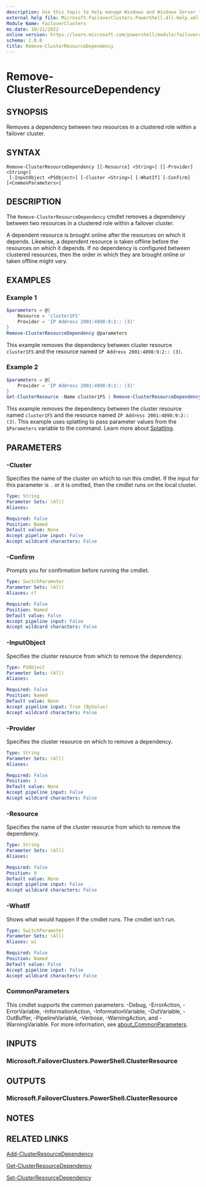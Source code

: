 ```yaml
---
description: Use this topic to help manage Windows and Windows Server technologies with Windows PowerShell.
external help file: Microsoft.FailoverClusters.PowerShell.dll-Help.xml
Module Name: FailoverClusters
ms.date: 10/21/2022
online version: https://learn.microsoft.com/powershell/module/failoverclusters/remove-clusterresourcedependency?view=windowsserver2022-ps&wt.mc_id=ps-gethelp
schema: 2.0.0
title: Remove-ClusterResourceDependency
---
```


# Remove-ClusterResourceDependency

## SYNOPSIS
Removes a dependency between two resources in a clustered role within a failover cluster.

## SYNTAX

```
Remove-ClusterResourceDependency [[-Resource] <String>] [[-Provider] <String>]
 [-InputObject <PSObject>] [-Cluster <String>] [-WhatIf] [-Confirm] [<CommonParameters>]
```

## DESCRIPTION

The `Remove-ClusterResourceDependency` cmdlet removes a dependency between two resources in a
clustered role within a failover cluster.

A dependent resource is brought online after the resources on which it depends. Likewise, a
dependent resource is taken offline before the resources on which it depends. If no dependency is
configured between clustered resources, then the order in which they are brought online or taken
offline might vary.

## EXAMPLES

### Example 1

```powershell
$parameters = @{
    Resource = 'cluster1FS'
    Provider = 'IP Address 2001:4898:9:2:: (3)'
}
Remove-ClusterResourceDependency @parameters
```

This example removes the dependency between cluster resource `cluster1FS` and the resource named
`IP Address 2001:4898:9:2:: (3)`.

### Example 2

```powershell
$parameters = @{
    Provider = 'IP Address 2001:4898:9:2:: (3)'
}
Get-ClusterResource -Name cluster1FS | Remove-ClusterResourceDependency @parameters
```

This example removes the dependency between the cluster resource named `cluster1FS` and the resource
named `IP Address 2001:4898:9:2:: (3)`. This example uses splatting to pass parameter values from
the `$Parameters` variable to the command. Learn more about
[Splatting](/powershell/module/microsoft.powershell.core/about/about_splatting).

## PARAMETERS

### -Cluster

Specifies the name of the cluster on which to run this cmdlet. If the input for this parameter is
`.` or it is omitted, then the cmdlet runs on the local cluster.

```yaml
Type: String
Parameter Sets: (All)
Aliases: 

Required: False
Position: Named
Default value: None
Accept pipeline input: False
Accept wildcard characters: False
```

### -Confirm

Prompts you for confirmation before running the cmdlet.

```yaml
Type: SwitchParameter
Parameter Sets: (All)
Aliases: cf

Required: False
Position: Named
Default value: False
Accept pipeline input: False
Accept wildcard characters: False
```

### -InputObject

Specifies the cluster resource from which to remove the dependency.

```yaml
Type: PSObject
Parameter Sets: (All)
Aliases: 

Required: False
Position: Named
Default value: None
Accept pipeline input: True (ByValue)
Accept wildcard characters: False
```

### -Provider

Specifies the cluster resource on which to remove a dependency.

```yaml
Type: String
Parameter Sets: (All)
Aliases: 

Required: False
Position: 1
Default value: None
Accept pipeline input: False
Accept wildcard characters: False
```

### -Resource

Specifies the name of the cluster resource from which to remove the dependency.

```yaml
Type: String
Parameter Sets: (All)
Aliases: 

Required: False
Position: 0
Default value: None
Accept pipeline input: False
Accept wildcard characters: False
```

### -WhatIf

Shows what would happen if the cmdlet runs. The cmdlet isn't run.

```yaml
Type: SwitchParameter
Parameter Sets: (All)
Aliases: wi

Required: False
Position: Named
Default value: False
Accept pipeline input: False
Accept wildcard characters: False
```

### CommonParameters

This cmdlet supports the common parameters: -Debug, -ErrorAction, -ErrorVariable,
-InformationAction, -InformationVariable, -OutVariable, -OutBuffer, -PipelineVariable, -Verbose,
-WarningAction, and -WarningVariable. For more information, see
[about_CommonParameters](https://go.microsoft.com/fwlink/?LinkID=113216).

## INPUTS

### Microsoft.FailoverClusters.PowerShell.ClusterResource

## OUTPUTS

### Microsoft.FailoverClusters.PowerShell.ClusterResource

## NOTES

## RELATED LINKS

[Add-ClusterResourceDependency](./Add-ClusterResourceDependency.md)

[Get-ClusterResourceDependency](./Get-ClusterResourceDependency.md)

[Set-ClusterResourceDependency](./Set-ClusterResourceDependency.md)
